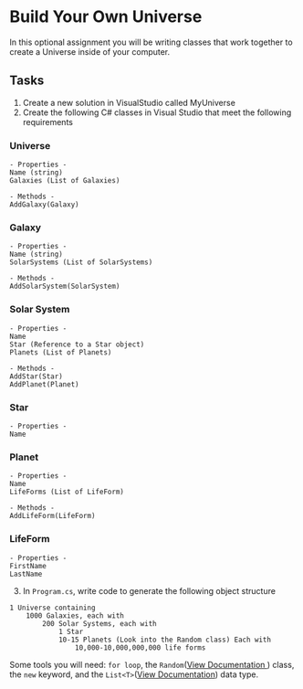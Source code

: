 # Build Your Own Universe

In this optional assignment you will be writing classes that work together to create a Universe inside of your computer.

## Tasks
1. Create a new solution in VisualStudio called MyUniverse
1. Create the following C# classes in Visual Studio that meet the following requirements

### Universe
```
- Properties -
Name (string)
Galaxies (List of Galaxies)

- Methods -
AddGalaxy(Galaxy)
```

### Galaxy
```
- Properties -
Name (string)
SolarSystems (List of SolarSystems)

- Methods -
AddSolarSystem(SolarSystem)
```

### Solar System
```
- Properties -
Name
Star (Reference to a Star object)
Planets (List of Planets)

- Methods -
AddStar(Star)
AddPlanet(Planet)
```

### Star
```
- Properties -
Name
```

### Planet
```
- Properties -
Name
LifeForms (List of LifeForm)

- Methods -
AddLifeForm(LifeForm)
```

### LifeForm
```
- Properties -
FirstName
LastName
```

3. In `Program.cs`, write code to generate the following object structure

```
1 Universe containing
	1000 Galaxies, each with
		200 Solar Systems, each with
			1 Star
			10-15 Planets (Look into the Random class) Each with
				10,000-10,000,000,000 life forms
```
Some tools you will need: `for loop`, the `Random`([View Documentation
](http://www.dotnetperls.com/random)) class, the `new` keyword, and the `List<T>`([View Documentation](http://www.dotnetperls.com/list)) data type.

